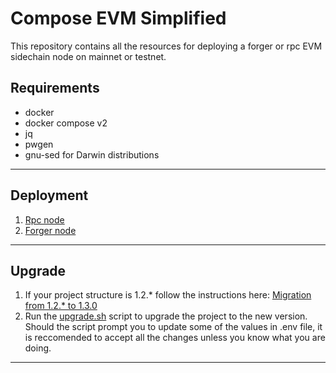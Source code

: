 # Compose EVM Simplified

This repository contains all the resources for deploying a forger or rpc EVM sidechain node on mainnet or testnet.

## Requirements

* docker
* docker compose v2
* jq
* pwgen
* gnu-sed for Darwin distributions

---

## Deployment

1. [Rpc node](./docs/RPC.md)
2. [Forger node](./docs/FORGER.md)

---

## Upgrade

1. If your project structure is 1.2.* follow the instructions here: [Migration from 1.2.* to 1.3.0](./docs/MIGRATION.md)
2. Run the [upgrade.sh](./scripts/upgrade.sh) script to upgrade the project to the new version. Should the script prompt you to update some of the values in .env file, it is reccomended to accept all the changes unless you know what you are doing.

---

